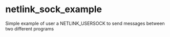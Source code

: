 # netlink_sock_example
Simple example of user a NETLINK_USERSOCK to send messages between two different programs
